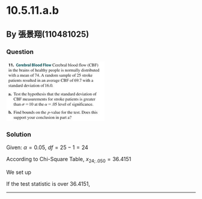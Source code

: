 # 10.5.11.a.b
## By 張景翔(110481025)
### Question
![image](https://github.com/HWTeng-Course/202402-Statistics/blob/main/431266539_641931994732252_4210933986014585461_n.jpg)
### Solution
Given: $\alpha = 0.05$, $df=25-1=24$

According to Chi-Square Table, $x_{24;.050} = 36.4151$

We set up 

If the test statistic is over 36.4151,



---
